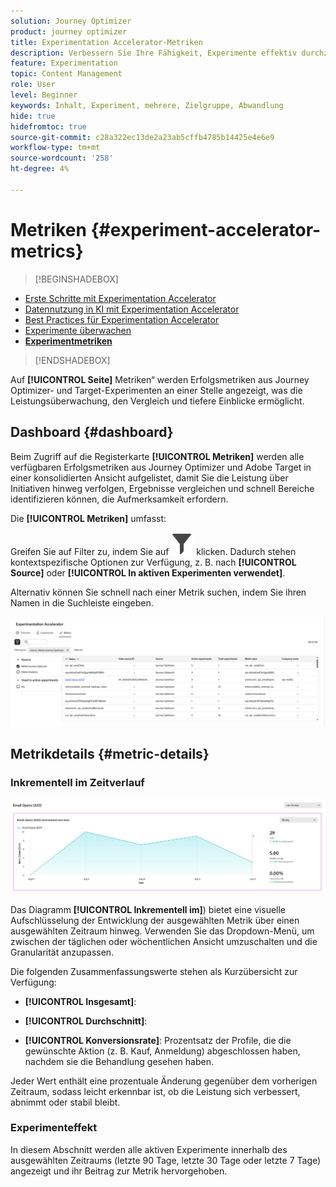 ```yaml
---
solution: Journey Optimizer
product: journey optimizer
title: Experimentation Accelerator-Metriken
description: Verbessern Sie Ihre Fähigkeit, Experimente effektiv durchzuführen und Erkenntnisse zu gewinnen
feature: Experimentation
topic: Content Management
role: User
level: Beginner
keywords: Inhalt, Experiment, mehrere, Zielgruppe, Abwandlung
hide: true
hidefromtoc: true
source-git-commit: c28a322ec13de2a23ab5cffb4785b14425e4e6e9
workflow-type: tm+mt
source-wordcount: '258'
ht-degree: 4%

---
```


# Metriken {#experiment-accelerator-metrics}

>[!BEGINSHADEBOX]

* [Erste Schritte mit Experimentation Accelerator](experiment-accelerator.md)
* [Datennutzung in KI mit Experimentation Accelerator](experiment-accelerator-security.md)
* [Best Practices für Experimentation Accelerator](experiment-accelerator-best-practices.md)
* [Experimente überwachen](experiment-accelerator-monitor.md)
* **[Experimentmetriken](experiment-accelerator-metrics.md)**

>[!ENDSHADEBOX]

Auf **[!UICONTROL Seite]** Metriken“ werden Erfolgsmetriken aus Journey Optimizer- und Target-Experimenten an einer Stelle angezeigt, was die Leistungsüberwachung, den Vergleich und tiefere Einblicke ermöglicht.

## Dashboard {#dashboard}

Beim Zugriff auf die Registerkarte **[!UICONTROL Metriken]** werden alle verfügbaren Erfolgsmetriken aus Journey Optimizer und Adobe Target in einer konsolidierten Ansicht aufgelistet, damit Sie die Leistung über Initiativen hinweg verfolgen, Ergebnisse vergleichen und schnell Bereiche identifizieren können, die Aufmerksamkeit erfordern.

Die **[!UICONTROL Metriken]** umfasst:

Greifen Sie auf Filter zu, indem Sie auf ![](assets/do-not-localize/Smock_Filter_18_N.svg) klicken. Dadurch stehen kontextspezifische Optionen zur Verfügung, z. B. nach **[!UICONTROL Source]** oder **[!UICONTROL In aktiven Experimenten verwendet]**.

Alternativ können Sie schnell nach einer Metrik suchen, indem Sie ihren Namen in die Suchleiste eingeben.

![](assets/experiment-monitor-metrics.png)

## Metrikdetails {#metric-details}

### Inkrementell im Zeitverlauf

![](assets/experiment-monitor-metrics-2.png)

Das Diagramm **[!UICONTROL Inkrementell im]**) bietet eine visuelle Aufschlüsselung der Entwicklung der ausgewählten Metrik über einen ausgewählten Zeitraum hinweg. Verwenden Sie das Dropdown-Menü, um zwischen der täglichen oder wöchentlichen Ansicht umzuschalten und die Granularität anzupassen.

Die folgenden Zusammenfassungswerte stehen als Kurzübersicht zur Verfügung:

* **[!UICONTROL Insgesamt]**:

* **[!UICONTROL Durchschnitt]**:

* **[!UICONTROL Konversionsrate]**: Prozentsatz der Profile, die die gewünschte Aktion (z. B. Kauf, Anmeldung) abgeschlossen haben, nachdem sie die Behandlung gesehen haben.

Jeder Wert enthält eine prozentuale Änderung gegenüber dem vorherigen Zeitraum, sodass leicht erkennbar ist, ob die Leistung sich verbessert, abnimmt oder stabil bleibt.

### Experimenteffekt

In diesem Abschnitt werden alle aktiven Experimente innerhalb des ausgewählten Zeitraums (letzte 90 Tage, letzte 30 Tage oder letzte 7 Tage) angezeigt und ihr Beitrag zur Metrik hervorgehoben.
